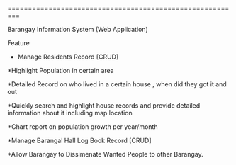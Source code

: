 =========================================================

Barangay Information System (Web Application)



Feature 

* Manage Residents Record [CRUD]

*Highlight Population in certain area

*Detailed Record on who lived in a certain house , when did they got it and out

*Quickly search and highlight house records and provide detailed information about it including map location

*Chart report on population growth per year/month

*Manage Barangal Hall Log Book Record [CRUD] 

*Allow Barangay to Dissimenate Wanted People to other Barangay. 
